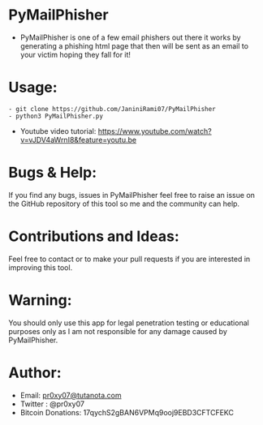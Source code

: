 # PyMailPhisher
- PyMailPhisher is one of a few email phishers out there it
works by generating a phishing html page that then will be
sent as an email to your victim hoping they fall for it!

# Usage:
```
- git clone https://github.com/JaniniRami07/PyMailPhisher
- python3 PyMailPhisher.py
```
- Youtube video tutorial: https://www.youtube.com/watch?v=vJDV4aWrnI8&feature=youtu.be

# Bugs & Help:
If you find any bugs, issues in PyMailPhisher feel free to
raise an issue on the GitHub repository of this tool so
me and the community can help.

# Contributions and Ideas:
Feel free to contact or to make your pull requests if you are interested in improving this tool.

# Warning:
You should only use this app for legal penetration testing
or educational purposes only as I am not responsible for any
damage caused by PyMailPhisher.

# Author:
- Email: pr0xy07@tutanota.com
- Twitter : @pr0xy07
- Bitcoin Donations: 17qychS2gBAN6VPMq9ooj9EBD3CFTCFEKC
